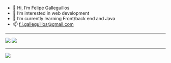 - 👋 Hi, I’m Felipe Galleguillos
- 👀 I’m interested in web development
- 🌱 I’m currently learning Front/back end and Java
- 📫 f.i.galleguillos@gmail.com

<!---
FelipeGalleguillos/FelipeGalleguillos is a ✨ special ✨ repository because its `README.md` (this file) appears on your GitHub profile.
You can click the Preview link to take a look at your changes.
--->
<hr>
<div>
  <a href="https://www.instagram.com/phillipg.exe/"><img src="https://img.shields.io/badge/Instagram-fc6484?style=for-the-badge&logo=Instagram&logoColor=white"></img></a>
  <a href="mailto:f.i.galleguillos@gmail.com"><img src="https://img.shields.io/badge/Gmail-ed0101?style=for-the-badge&logo=Gmail&logoColor=white"></img></a>
</div>
<hr>
<img src="https://github-readme-stats.vercel.app/api?username=FelipeGalleguillos&show_icons=true&theme=radical"></img>


